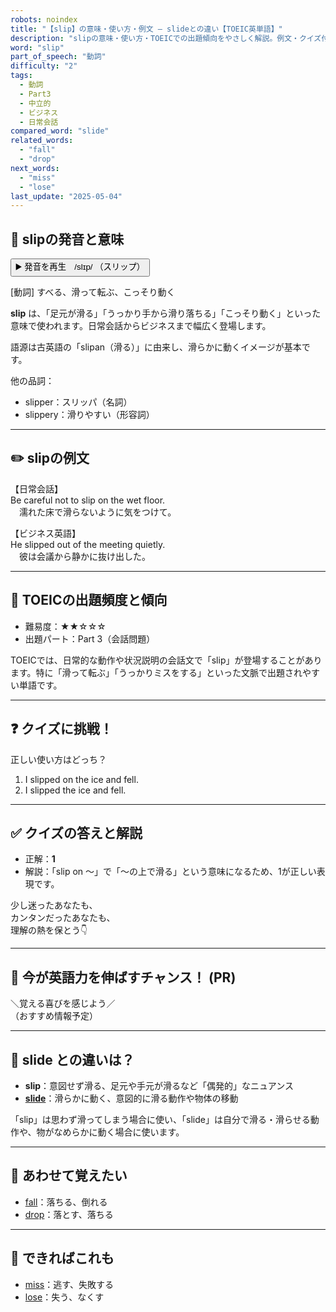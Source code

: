 ```yaml
---
robots: noindex
title: "【slip】の意味・使い方・例文 ― slideとの違い【TOEIC英単語】"
description: "slipの意味・使い方・TOEICでの出題傾向をやさしく解説。例文・クイズ付きでslideとの違いもわかりやすく学べます。"
word: "slip"
part_of_speech: "動詞"
difficulty: "2"
tags:
  - 動詞
  - Part3
  - 中立的
  - ビジネス
  - 日常会話
compared_word: "slide"
related_words:
  - "fall"
  - "drop"
next_words:
  - "miss"
  - "lose"
last_update: "2025-05-04"
---
```


## 🔰 slipの発音と意味

<button class="play-audio" onclick="playTTS('slip')">
  <span class="play-audio-main">
    ▶️ 発音を再生　/slɪp/
  </span>
  <span class="play-audio-sub">
    （スリップ）
  </span>
</button>

[動詞] すべる、滑って転ぶ、こっそり動く

**slip** は、「足元が滑る」「うっかり手から滑り落ちる」「こっそり動く」といった意味で使われます。日常会話からビジネスまで幅広く登場します。

語源は古英語の「slipan（滑る）」に由来し、滑らかに動くイメージが基本です。

他の品詞：  
- slipper：スリッパ（名詞）
- slippery：滑りやすい（形容詞）

---

## ✏️ slipの例文

【日常会話】  
Be careful not to slip on the wet floor.  
　濡れた床で滑らないように気をつけて。

【ビジネス英語】  
He slipped out of the meeting quietly.  
　彼は会議から静かに抜け出した。

---

## 🎯 TOEICの出題頻度と傾向

- 難易度：★★☆☆☆
- 出題パート：Part 3（会話問題）

TOEICでは、日常的な動作や状況説明の会話文で「slip」が登場することがあります。特に「滑って転ぶ」「うっかりミスをする」といった文脈で出題されやすい単語です。

---

## ❓ クイズに挑戦！

正しい使い方はどっち？

1. I slipped on the ice and fell.  
2. I slipped the ice and fell.

---

## ✅ クイズの答えと解説

- 正解：**1**
- 解説：「slip on ～」で「～の上で滑る」という意味になるため、1が正しい表現です。

少し迷ったあなたも、  
カンタンだったあなたも、  
理解の熱を保とう👇️

---

## 🚀 今が英語力を伸ばすチャンス！ (PR)

<div class="info-center">
＼覚える喜びを感じよう／<br>  
（おすすめ情報予定）
</div>

---

## 🤔  slide との違いは？

- **slip**：意図せず滑る、足元や手元が滑るなど「偶発的」なニュアンス
- **[slide](/word/slide)**：滑らかに動く、意図的に滑る動作や物体の移動

「slip」は思わず滑ってしまう場合に使い、「slide」は自分で滑る・滑らせる動作や、物がなめらかに動く場合に使います。

---

## 🧩 あわせて覚えたい

- [fall](/word/fall)：落ちる、倒れる
- [drop](/word/drop)：落とす、落ちる

---

## 📖 できればこれも

- [miss](/word/miss)：逃す、失敗する
- [lose](/word/lose)：失う、なくす

<!-- cvid: aid46_bid42 -->
